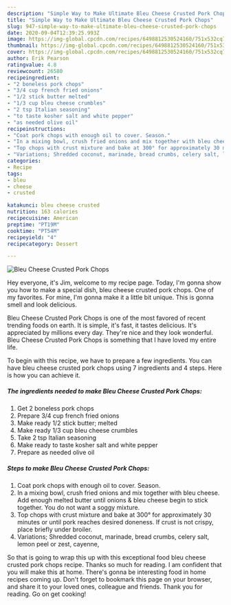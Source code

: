 ```yaml
---
description: "Simple Way to Make Ultimate Bleu Cheese Crusted Pork Chops"
title: "Simple Way to Make Ultimate Bleu Cheese Crusted Pork Chops"
slug: 947-simple-way-to-make-ultimate-bleu-cheese-crusted-pork-chops
date: 2020-09-04T12:39:25.993Z
image: https://img-global.cpcdn.com/recipes/6498812530524160/751x532cq70/bleu-cheese-crusted-pork-chops-recipe-main-photo.jpg
thumbnail: https://img-global.cpcdn.com/recipes/6498812530524160/751x532cq70/bleu-cheese-crusted-pork-chops-recipe-main-photo.jpg
cover: https://img-global.cpcdn.com/recipes/6498812530524160/751x532cq70/bleu-cheese-crusted-pork-chops-recipe-main-photo.jpg
author: Erik Pearson
ratingvalue: 4.8
reviewcount: 26580
recipeingredient:
- "2 boneless pork chops"
- "3/4 cup french fried onions"
- "1/2 stick butter melted"
- "1/3 cup bleu cheese crumbles"
- "2 tsp Italian seasoning"
- "to taste kosher salt and white pepper"
- "as needed olive oil"
recipeinstructions:
- "Coat pork chops with enough oil to cover. Season."
- "In a mixing bowl, crush fried onions and mix together with bleu cheese. Add enough melted butter until onions &amp; bleu cheese begin to stick together. You do not want a soggy mixture."
- "Top chops with crust mixture and bake at 300° for approximately 30 minutes or until pork reaches desired doneness. If crust is not crispy, place briefly under broiler."
- "Variations; Shredded coconut, marinade, bread crumbs, celery salt, lemon peel or zest, cayenne,"
categories:
- Recipe
tags:
- bleu
- cheese
- crusted

katakunci: bleu cheese crusted 
nutrition: 163 calories
recipecuisine: American
preptime: "PT19M"
cooktime: "PT54M"
recipeyield: "4"
recipecategory: Dessert

---
```



![Bleu Cheese Crusted Pork Chops](https://img-global.cpcdn.com/recipes/6498812530524160/751x532cq70/bleu-cheese-crusted-pork-chops-recipe-main-photo.jpg)

Hey everyone, it's Jim, welcome to my recipe page. Today, I'm gonna show you how to make a special dish, bleu cheese crusted pork chops. One of my favorites. For mine, I'm gonna make it a little bit unique. This is gonna smell and look delicious.



Bleu Cheese Crusted Pork Chops is one of the most favored of recent trending foods on earth. It is simple, it's fast, it tastes delicious. It's appreciated by millions every day. They're nice and they look wonderful. Bleu Cheese Crusted Pork Chops is something that I have loved my entire life.


To begin with this recipe, we have to prepare a few ingredients. You can have bleu cheese crusted pork chops using 7 ingredients and 4 steps. Here is how you can achieve it.

<!--inarticleads1-->

##### The ingredients needed to make Bleu Cheese Crusted Pork Chops:

1. Get 2 boneless pork chops
1. Prepare 3/4 cup french fried onions
1. Make ready 1/2 stick butter; melted
1. Make ready 1/3 cup bleu cheese crumbles
1. Take 2 tsp Italian seasoning
1. Make ready to taste kosher salt and white pepper
1. Prepare as needed olive oil




<!--inarticleads2-->

##### Steps to make Bleu Cheese Crusted Pork Chops:

1. Coat pork chops with enough oil to cover. Season.
1. In a mixing bowl, crush fried onions and mix together with bleu cheese. Add enough melted butter until onions &amp; bleu cheese begin to stick together. You do not want a soggy mixture.
1. Top chops with crust mixture and bake at 300° for approximately 30 minutes or until pork reaches desired doneness. If crust is not crispy, place briefly under broiler.
1. Variations; Shredded coconut, marinade, bread crumbs, celery salt, lemon peel or zest, cayenne,




So that is going to wrap this up with this exceptional food bleu cheese crusted pork chops recipe. Thanks so much for reading. I am confident that you will make this at home. There's gonna be interesting food in home recipes coming up. Don't forget to bookmark this page on your browser, and share it to your loved ones, colleague and friends. Thank you for reading. Go on get cooking!
